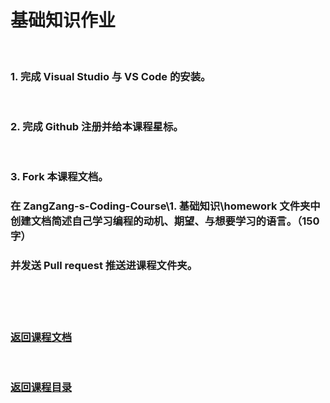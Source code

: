 # 基础知识作业

<br/>

### 1. 完成 Visual Studio 与 VS Code 的安装。

<br/>

### 2. 完成 Github 注册并给本课程星标。

<br/>

### 3. Fork 本课程文档。
### 在 ZangZang-s-Coding-Course\1. 基础知识\homework 文件夹中创建文档简述自己学习编程的动机、期望、与想要学习的语言。（150字）
### 并发送 Pull request 推送进课程文件夹。

<br/>

<br/>

<br/>

### [返回课程文档](https://github.com/AngleOldPig/ZangZang-s-Coding-Course/blob/master/1.%20%E5%9F%BA%E7%A1%80%E7%9F%A5%E8%AF%86/%E5%9F%BA%E7%A1%80%E7%9F%A5%E8%AF%86.md)
<br/>

### [返回课程目录](https://github.com/AngleOldPig/ZangZang-s-Coding-Course/blob/master/README.md)

<br/>